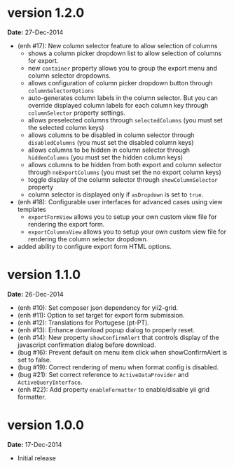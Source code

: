 version 1.2.0
=============
**Date:** 27-Dec-2014

- (enh #17): New column selector feature to allow selection of columns
    - shows a column picker dropdown list to allow selection of columns for export.
    - new `container` property allows you to group the export menu and column selector dropdowns.
    - allows configuration of column picker dropdown button through `columnSelectorOptions`
    - auto-generates column labels in the column selector. But you can override displayed column labels for each column key through `columnSelector` property settings.
    - allows preselected columns through `selectedColumns` (you must set the selected column keys)
    - allows columns to be disabled in column selector through `disabledColumns` (you must set the disabled column keys)
    - allows columns to be hidden in column selector through `hiddenColumns` (you must set the hidden column keys)
    - allows columns to be hidden from both export and column selector through `noExportColumns` (you must set the no export column keys)
    - toggle display of the column selector through `showColumnSelector` property
    - column selector is displayed only if `asDropdown` is set to `true`.
- (enh #18): Configurable user interfaces for advanced cases using view templates
    - `exportFormView` allows you to setup your own custom view file for rendering the export form.
    - `exportColumnsView` allows you to setup your own custom view file for rendering the column selector dropdown.
- added ability to configure export form HTML options.

version 1.1.0
=============
**Date:** 26-Dec-2014

- (enh #10): Set composer json dependency for yii2-grid.
- (enh #11): Option to set target for export form submission.
- (enh #12): Translations for Portugese (pt-PT).
- (enh #13): Enhance download popup dialog to properly reset.
- (enh #14): New property `showConfirmAlert` that controls display of the javascript confirmation dialog before download.
- (bug #16): Prevent default on menu item click when showConfirmAlert is set to false.
- (bug #19): Correct rendering of menu when format config is disabled.
- (bug #21): Set correct reference to `ActiveDataProvider` and `ActiveQueryInterface`.
- (enh #22): Add property `enableFormatter` to enable/disable yii grid formatter.

version 1.0.0
=============
**Date:** 17-Dec-2014

- Initial release